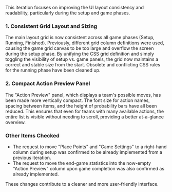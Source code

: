 This iteration focuses on improving the UI layout consistency and readability, particularly during the setup and game phases.

### 1. Consistent Grid Layout and Sizing
The main layout grid is now consistent across all game phases (Setup, Running, Finished). Previously, different grid column definitions were used, causing the game grid canvas to be too large and overflow the screen during the setup phase. By unifying the CSS grid definition and simply toggling the visibility of setup vs. game panels, the grid now maintains a correct and stable size from the start. Obsolete and conflicting CSS rules for the running phase have been cleaned up.

### 2. Compact Action Preview Panel
The "Action Preview" panel, which displays a team's possible moves, has been made more vertically compact. The font size for action names, spacing between items, and the height of probability bars have all been reduced. This ensures that even for teams with many available actions, the entire list is visible without needing to scroll, providing a better at-a-glance overview.

### Other Items Checked
- The request to move "Place Points" and "Game Settings" to a right-hand column during setup was confirmed to be already implemented from a previous iteration.
- The request to move the end-game statistics into the now-empty "Action Preview" column upon game completion was also confirmed as already implemented.

These changes contribute to a cleaner and more user-friendly interface.